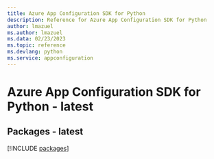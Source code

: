 ```yaml
---
title: Azure App Configuration SDK for Python
description: Reference for Azure App Configuration SDK for Python
author: lmazuel
ms.author: lmazuel
ms.data: 02/23/2023
ms.topic: reference
ms.devlang: python
ms.service: appconfiguration
---
```

# Azure App Configuration SDK for Python - latest
## Packages - latest
[!INCLUDE [packages](app-configuration-index.md)]